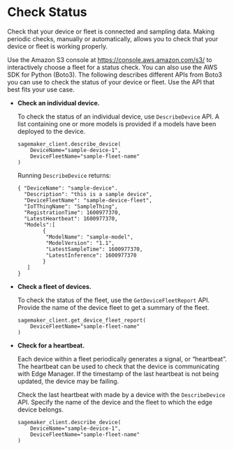 # Check Status<a name="edge-device-fleet-check-status"></a>

Check that your device or fleet is connected and sampling data\. Making periodic checks, manually or automatically, allows you to check that your device or fleet is working properly\.

Use the Amazon S3 console at [https://console\.aws\.amazon\.com/s3/](https://console.aws.amazon.com/s3/) to interactively choose a fleet for a status check\. You can also use the AWS SDK for Python \(Boto3\)\. The following describes different APIs from Boto3 you can use to check the status of your device or fleet\. Use the API that best fits your use case\.
+ **Check an individual device\.**

  To check the status of an individual device, use `DescribeDevice` API\. A list containing one or more models is provided if a models have been deployed to the device\.

  ```
  sagemaker_client.describe_device(
      DeviceName="sample-device-1",
      DeviceFleetName="sample-fleet-name"
  )
  ```

  Running `DescribeDevice` returns:

  ```
  { "DeviceName": "sample-device".
    "Description": "this is a sample device",
    "DeviceFleetName": "sample-device-fleet",
    "IoTThingName": "SampleThing",
    "RegistrationTime": 1600977370,
    "LatestHeartbeat": 1600977370,
    "Models":[
          {
           "ModelName": "sample-model", 
           "ModelVersion": "1.1",
           "LatestSampleTime": 1600977370,
           "LatestInference": 1600977370 
          }
     ]
  }
  ```
+ **Check a fleet of devices\.**

  To check the status of the fleet, use the `GetDeviceFleetReport` API\. Provide the name of the device fleet to get a summary of the fleet\.

  ```
  sagemaker_client.get_device_fleet_report(
      DeviceFleetName="sample-fleet-name"
  )
  ```
+ **Check for a heartbeat\.**

  Each device within a fleet periodically generates a signal, or “heartbeat”\. The heartbeat can be used to check that the device is communicating with Edge Manager\. If the timestamp of the last heartbeat is not being updated, the device may be failing\.

  Check the last heartbeat with made by a device with the `DescribeDevice` API\. Specify the name of the device and the fleet to which the edge device belongs\.

  ```
  sagemaker_client.describe_device(
      DeviceName="sample-device-1",
      DeviceFleetName="sample-fleet-name"
  )
  ```